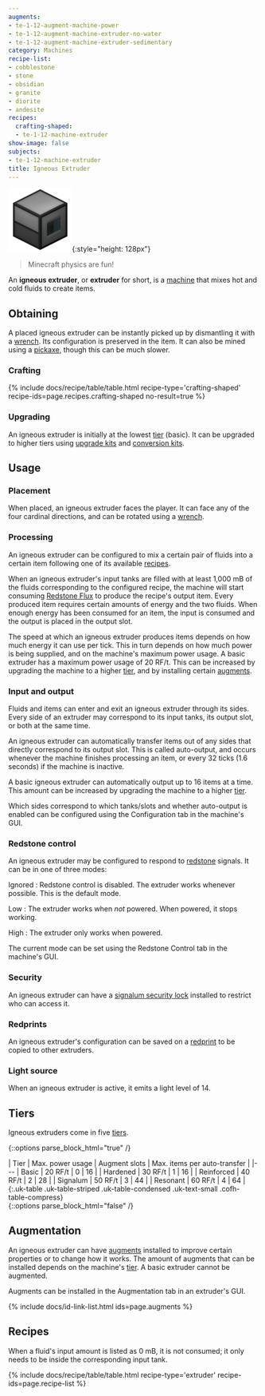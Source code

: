 ```yaml
---
augments:
- te-1-12-augment-machine-power
- te-1-12-augment-machine-extruder-no-water
- te-1-12-augment-machine-extruder-sedimentary
category: Machines
recipe-list:
- cobblestone
- stone
- obsidian
- granite
- diorite
- andesite
recipes:
  crafting-shaped:
  - te-1-12-machine-extruder
show-image: false
subjects:
- te-1-12-machine-extruder
title: Igneous Extruder
---
```


![Igneous extruder](/assets/images/docs/1.12/thermal-expansion/igneous-extruder.png){:style="height: 128px"}

> Minecraft physics are fun!


An **igneous extruder**, or **extruder** for short, is a
[machine](../machines/) that mixes hot and cold fluids to create items.


Obtaining
---------

A placed igneous extruder can be instantly picked up by dismantling it with a
[wrench](../../wrenches/). Its configuration is preserved in the item. It can
also be mined using a [pickaxe](https://minecraft.gamepedia.com/Pickaxe), though
this can be much slower.

### Crafting
{% include docs/recipe/table/table.html recipe-type='crafting-shaped' recipe-ids=page.recipes.crafting-shaped no-result=true %}

### Upgrading
An igneous extruder is initially at the lowest [tier](#tiers) (basic). It can be
upgraded to higher tiers using [upgrade kits](../../thermal-foundation/upgrade-kits/) and
[conversion kits](../../thermal-foundation/conversion-kits/).


Usage
-----

### Placement
When placed, an igneous extruder faces the player. It can face any of the four
cardinal directions, and can be rotated using a [wrench](../../wrenches/).

### Processing
An igneous extruder can be configured to mix a certain pair of fluids into a
certain item following one of its available [recipes](#recipes).

When an igneous extruder's input tanks are filled with at least 1,000 mB of the
fluids corresponding to the configured recipe, the machine will start consuming
[Redstone Flux](/docs/redstone-flux/) to produce the recipe's output item. Every
produced item requires certain amounts of energy and the two fluids. When enough
energy has been consumed for an item, the input is consumed and the output is
placed in the output slot.

The speed at which an igneous extruder produces items depends on how much energy
it can use per tick. This in turn depends on how much power is being supplied,
and on the machine's maximum power usage. A basic extruder has a maximum power
usage of 20 RF/t. This can be increased by upgrading the machine to a higher
[tier](#tiers), and by installing certain [augments](#augmentation).

### Input and output
Fluids and items can enter and exit an igneous extruder through its sides. Every
side of an extruder may correspond to its input tanks, its output slot, or both
at the same time.

An igneous extruder can automatically transfer items out of any sides that
directly correspond to its output slot. This is called auto-output, and occurs
whenever the machine finishes processing an item, or every 32 ticks (1.6
seconds) if the machine is inactive.

A basic igneous extruder can automatically output up to 16 items at a time. This
amount can be increased by upgrading the machine to a higher [tier](#tiers).

Which sides correspond to which tanks/slots and whether auto-output is enabled
can be configured using the Configuration tab in the machine's GUI.

### Redstone control
An igneous extruder may be configured to respond to
[redstone](https://minecraft.gamepedia.com/Redstone) signals. It can be in one
of three modes:

Ignored
: Redstone control is disabled. The extruder works whenever possible. This is
the default mode.

Low
: The extruder works when *not* powered. When powered, it stops working.

High
: The extruder only works when powered.

The current mode can be set using the Redstone Control tab in the machine's GUI.

### Security
An igneous extruder can have a [signalum security
lock](../../thermal-foundation/signalum-security-lock/) installed to restrict who can access it.

### Redprints
An igneous extruder's configuration can be saved on a
[redprint](../../thermal-foundation/redprint/) to be copied to other extruders.

### Light source
When an igneous extruder is active, it emits a light level of 14.


Tiers
-----

Igneous extruders come in five [tiers](../../thermal-foundation/tiers/).

{::options parse_block_html="true" /}
<div class="uk-overflow-container">
| Tier | Max. power usage | Augment slots | Max. items per auto-transfer |
|---
| Basic | 20 RF/t | 0 | 16 |
| Hardened | 30 RF/t | 1 | 16 |
| Reinforced | 40 RF/t | 2 | 28 |
| Signalum | 50 RF/t | 3 | 44 |
| Resonant | 60 RF/t | 4 | 64 |
{:.uk-table .uk-table-striped .uk-table-condensed .uk-text-small .cofh-table-compress}
</div>
{::options parse_block_html="false" /}


Augmentation
------------

An igneous extruder can have [augments](../augments/) installed to improve
certain properties or to change how it works. The amount of augments that can be
installed depends on the machine's [tier](#tiers). A basic extruder cannot be
augmented.

Augments can be installed in the Augmentation tab in an extruder's GUI.

{% include docs/id-link-list.html ids=page.augments %}


Recipes
-------

When a fluid's input amount is listed as 0 mB, it is not consumed; it only needs
to be inside the corresponding input tank.

{% include docs/recipe/table/table.html recipe-type='extruder' recipe-ids=page.recipe-list %}
